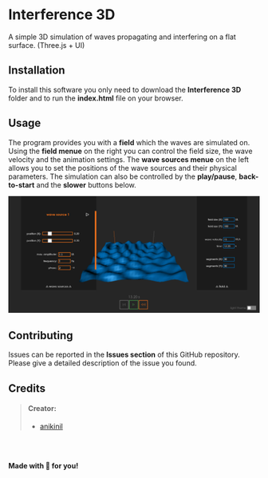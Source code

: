 # Interference 3D
A simple 3D simulation of waves propagating and interfering on a flat surface. (Three.js + UI)

## Installation 
To install this software you only need to download the **Interference 3D** folder and to run the **index.html** file on your browser.

## Usage
The program provides you with a **field** which the waves are simulated on.
Using the **field menue** on the right you can control the field size, the wave velocity and the animation settings.
The **wave sources menue** on the left allows you to set the positions of the wave sources and their physical parameters.
The simulation can also be controlled by the **play/pause**, **back-to-start** and the **slower** buttons below.

![alt text](https://github.com/anikinil/Interference-3D/blob/master/Interference3DScreenshot.PNG?raw=true "Interference 3D - Screenshot")

## Contributing
Issues can be reported in the **Issues section** of this GitHub repository.
Please give a detailed description of the issue you found.

## Credits
> #### Creator: 
>
> - [anikinil](https://github.com/anikinil)

<br/>
<br/>

**Made with :sparkling_heart: for you!**
